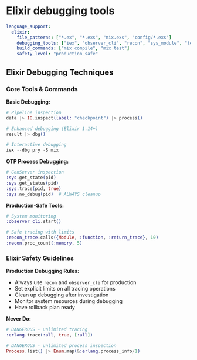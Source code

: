 # Elixir debugging tools

```yaml
language_support:
  elixir:
    file_patterns: ["*.ex", "*.exs", "mix.exs", "config/*.exs"]
    debugging_tools: ["iex", "observer_cli", "recon", "sys_module", "telemetry"]
    build_commands: ["mix compile", "mix test"]
    safety_level: "production_safe"
```

## Elixir Debugging Techniques

### Core Tools & Commands

**Basic Debugging:**

```elixir
# Pipeline inspection
data |> IO.inspect(label: "checkpoint") |> process()

# Enhanced debugging (Elixir 1.14+)
result |> dbg()

# Interactive debugging
iex --dbg pry -S mix
```

**OTP Process Debugging:**

```elixir
# GenServer inspection
:sys.get_state(pid)
:sys.get_status(pid)
:sys.trace(pid, true)
:sys.no_debug(pid)  # ALWAYS cleanup
```

**Production-Safe Tools:**

```elixir
# System monitoring
:observer_cli.start()

# Safe tracing with limits
:recon_trace.calls({Module, :function, :return_trace}, 10)
:recon.proc_count(:memory, 5)
```

### Elixir Safety Guidelines

**Production Debugging Rules:**

- Always use `recon` and `observer_cli` for production
- Set explicit limits on all tracing operations
- Clean up debugging after investigation
- Monitor system resources during debugging
- Have rollback plan ready

**Never Do:**

```elixir
# DANGEROUS - unlimited tracing
:erlang.trace(:all, true, [:all])

# DANGEROUS - unlimited process inspection
Process.list() |> Enum.map(&:erlang.process_info/1)
```
